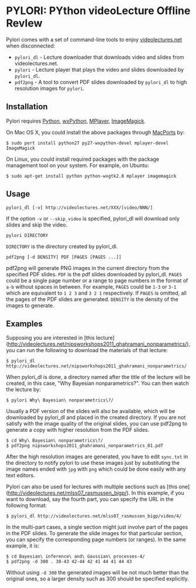 PYLORI: PYthon videoLecture Offline RevIew
==========================================

Pylori comes with a set of command-line tools to enjoy 
[videolectures.net](http://videolectures.net) when disconnected: 

* `pylori_dl` - Lecture downloader that downloads video and slides from 
videolectures.net.
* `pylori` - Lecture player that plays the video and slides downloaded by 
`pylori_dl`.
* `pdf2png` - A tool to convert PDF slides downloaded by `pylori_dl` to 
high resolution images for `pylori`.


Installation
------------

Pylori requires 
[Python](http://www.python.org/),
[wxPython](http://www.wxpython.org/),
[MPlayer](http://www.mplayerhq.hu/),
[ImageMagick](http://www.imagemagick.org/).

On Mac OS X, you could install the above packages through
[MacPorts](http://www.macports.org/) by:

    $ sudo port install python27 py27-wxpython-devel mplayer-devel ImageMagick

On Linux, you could install required packages with the 
package management tool on your system. For example, on Ubuntu:
    
    $ sudo apt-get install python python-wxgtk2.8 mplayer imagemagick


Usage
-----

    pylori_dl [-v] http://videolectures.net/XXX/[video/NNN/]

If the option `-v` or `--skip_video` is specified, pylori_dl will 
download only slides and skip the video.

    pylori DIRECTORY

`DIRECTORY` is the directory created by pylori_dl.

    pdf2png [-d DENSITY] PDF [PAGES [PAGES ...]]

pdf2png will generate PNG images in the current directory from the 
specified PDF slides.
`PDF` is the pdf slides downloaded by pylori_dl.
`PAGES` could be a single page number or a range to page numbers 
in the format of `a-b` without spaces in between. 
For example, `PAGES` could be `1-3` or `3-1` which are equivalent
to `1 2 3` and `3 2 1` respectively. If `PAGES` is omitted, all the pages
of the PDF slides are generated.
`DENSITY` is the density of the images to generate.


Examples
--------

Supposing you are interested in [this lecture]
(http://videolectures.net/nipsworkshops2011_ghahramani_nonparametrics/),
you can run the following to download the materials of that lecture:

    $ pylori_dl http://videolectures.net/nipsworkshops2011_ghahramani_nonparametrics/

When pylori_dl is done, a directory named after the title
of the lecture will be created, in this case, 
"Why Bayesian nonparametrics?". You can then watch the lecture by:

    $ pylori Why\ Bayesian\ nonparametrics\?/

Usually a PDF version of the slides will also be available, which
will be downloaded by pylori_dl and placed in the created directory.
If you are not satisfy with the image quality of the original slides,
you can use pdf2png to generate a copy with higher resolution from
the PDF slides.

    $ cd Why\ Bayesian\ nonparametrics\?/
    $ pdf2png nipsworkshops2011_ghahramani_nonparametrics_01.pdf

After the high resolution images are generated, you have to
edit `sync.txt` in the directory to notify pylori to use these images 
just by substituting the image names ended with `jpg`
with `png` which could be done easily with any text editors.

Pylori can also be used for lectures with multiple sections such as
[this one]
(http://videolectures.net/mlss07_rasmussen_bigp/).
In this example, if you want to download, say the fourth part, you can specify
the URL in the following format:

    $ pylori_dl http://videolectures.net/mlss07_rasmussen_bigp/video/4/

In the multi-part cases, a single section might just involve part of the 
pages in the PDF slides. To generate the slide images for that particular
section, you can specify the corresponding page numbers (or ranges). 
In the same example, it is:

    $ cd Bayesian\ inference\ and\ Gaussian\ processes-4/
    $ pdf2png -d 300 . 38-43 42-44 42 41 44 41 44 43

Without using `-d 300` the generated images will be
not much better than the original ones, so a larger density such as 300
should be specified explicitly. 


